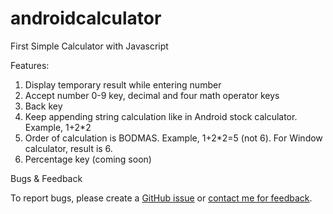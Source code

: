 # androidcalculator
First Simple Calculator with Javascript

Features:
1. Display temporary result while entering number
2. Accept number 0-9 key, decimal and four math operator keys
3. Back key
4. Keep appending string calculation like in Android stock calculator. Example, 1+2*2
5. Order of calculation is BODMAS. Example, 1+2*2=5 (not 6). For Window calculator, result is 6.
6. Percentage key (coming soon)

Bugs & Feedback

To report bugs, please create a [GitHub issue](https://github.com/ngaisteve1/calculator/issues) or [contact me for feedback](http://www.findingsteve.net/steve-ngai/).
